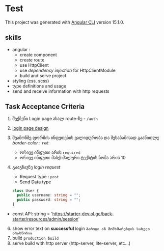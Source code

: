 # Test

This project was generated with [Angular CLI](https://github.com/angular/angular-cli) version 15.1.0.

## skills

- angular :
  - create component
  - create route
  - use HttpClient
  - use _dependency injection_ for HttpClientModule 
  - build and serve project
- styling (css, scss)
- type definitions and usage
- send and receive information with http requests

## Task Acceptance Criteria

1. შექმენი Login page ახალ route-ზე - `/auth`
2. [login page design](https://www.figma.com/file/ZNchn8BTcKarJyBNyMw9Cz/Starter-Template-Designs?node-id=920%3A653&t=TKkSHBKSO8ebGoun-0)

3. შეამოწმე ფორმის ინფუთების ვალიდურობა და შესაბამისად გააწითლე _border-color_ : `red`:
   - ორივე ინფუთი არის `required`
   - ორივე ინფუთი მასქიმალური ტექსტის ზომა არის 10
4. გააგზავნე _login request_
   - Request type : `post`
   - Send Data type
   ```typescript
   class User {
     public username: string = "";
     public password: string = "";
   }
   ```

- const API: string = 'https://starter-dev.ol.ge/back-starter/resources/admin/session'

<!-- 5. redirect to an empty page on **successful** login -->
6. show error text on **successful** login `პაროლი ან მომხმარებლის სახელი არასწორია`
7. build `production build`
8. serve build with http server (http-server, lite-server, etc...)
